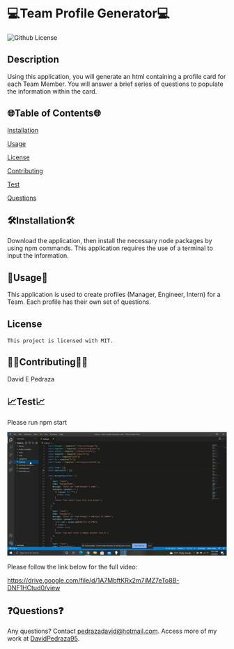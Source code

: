 # 💻Team Profile Generator💻

  ![Github License](https://img.shields.io/badge/license-MIT-blue.svg)


  ## Description
  Using this application, you will generate an html containing a profile card for each Team Member. You will answer a brief series of questions to populate the information within the card.

  <ur>

  ## 🌐Table of Contents🌐
  [Installation](#installation)

  [Usage](#usage)

  
[License](#license)


  [Contributing](#contributing)

  [Test](#test)

  [Questions](#questions)

 
  
  ## 🛠️Installation🛠️
  Download the application, then install the necessary node packages by using npm commands. This application requires the use of a terminal to input the information.

  <ur>

  ## 📁Usage📁
  This application is used to create profiles (Manager, Engineer, Intern) for a Team. Each profile has their own set of questions.
  ## License 
    This project is licensed with MIT.

  <ur>

  ## 👨‍💼Contributing👩‍💼
  David E Pedraza
  <ur>

  ## 📈Test📈
  Please run npm start
  <ur>

  ![demo](https://github.com/DavidPedraza95/Team_Profile_Generator/blob/main/Assets/Team%20Profile%20Generator.gif)
    
    
  Please follow the link below for the full video:
    
  https://drive.google.com/file/d/1A7MbftKRx2m7iMZ7eTo8B-DNF1HCtud0/view
    
    
    
  ## ❓Questions❓
  Any questions? Contact pedrazadavid@hotmail.com. Access more of my work at [DavidPedraza95](https://github.com/DavidPedraza95/).
